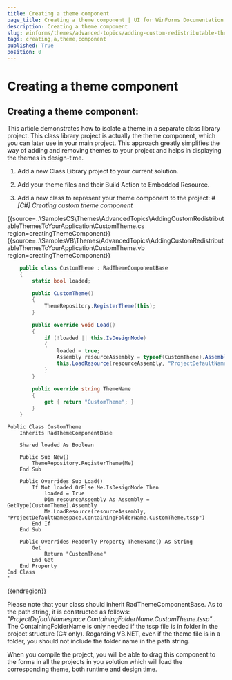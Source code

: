 ```yaml
---
title: Creating a theme component
page_title: Creating a theme component | UI for WinForms Documentation
description: Creating a theme component
slug: winforms/themes/advanced-topics/adding-custom-redistributable-themes-to-your-application-/creating-a-theme-component
tags: creating,a,theme,component
published: True
position: 0
---
```


# Creating a theme component



## Creating a theme component:

This article demonstrates how to isolate a theme in a separate class library project. This class library project is actually the theme component,
          which you can later use in your main project.
          This approach greatly simplifies the way of adding and removing themes to your project and helps in displaying the themes in design-time.
        

1. Add a new Class Library project to your current solution.
            

1. Add your theme files and their Build Action to Embedded Resource.
            

1. Add a new class to represent your theme component to the project:
            #_[C#] Creating custom theme component_

	



{{source=..\SamplesCS\Themes\AdvancedTopics\AddingCustomRedistributableThemesToYourApplication\CustomTheme.cs region=creatingThemeComponent}} 
{{source=..\SamplesVB\Themes\AdvancedTopics\AddingCustomRedistributableThemesToYourApplication\CustomTheme.vb region=creatingThemeComponent}} 

````C#
    public class CustomTheme : RadThemeComponentBase
    {
        static bool loaded;

        public CustomTheme()
        {
            ThemeRepository.RegisterTheme(this);
        }

        public override void Load()
        {
            if (!loaded || this.IsDesignMode)
            {
                loaded = true;
                Assembly resourceAssembly = typeof(CustomTheme).Assembly;
                this.LoadResource(resourceAssembly, "ProjectDefaultNamespace.ContainingFolderName.CustomTheme.tssp");
            }
        }

        public override string ThemeName
        {
            get { return "CustomTheme"; }
        }
    }
````
````VB.NET
Public Class CustomTheme
    Inherits RadThemeComponentBase

    Shared loaded As Boolean

    Public Sub New()
        ThemeRepository.RegisterTheme(Me)
    End Sub

    Public Overrides Sub Load()
        If Not loaded OrElse Me.IsDesignMode Then
            loaded = True
            Dim resourceAssembly As Assembly = GetType(CustomTheme).Assembly
            Me.LoadResource(resourceAssembly, "ProjectDefaultNamespace.ContainingFolderName.CustomTheme.tssp")
        End If
    End Sub

    Public Overrides ReadOnly Property ThemeName() As String
        Get
            Return "CustomTheme"
        End Get
    End Property
End Class
'
````

{{endregion}} 




Please note that your class should inherit RadThemeComponentBase. As to the path string, it is constructed as follows:
          *"ProjectDefaultNamespace.ContainingFolderName.CustomTheme.tssp"* . The ContainingFolderName is only
          needed if the tssp file is in folder in the project structure (C# only). Regarding VB.NET, even if the theme file is in a folder,
          you should not include the folder name in the path string.
        

When you compile the project, you will be able to drag this component to the forms
          in all the projects in you solution which will load the corresponding theme, both runtime and design time.
        
